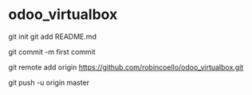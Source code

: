 # odoo_virtualbox 

git init git add README.md 

git commit -m first commit 

git remote add origin https://github.com/robincoello/odoo_virtualbox.git 

git push -u origin master
